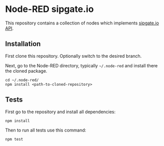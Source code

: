 # Node-RED sipgate.io

This repository contains a collection of nodes which implements [sipgate.io API](https://developer.sipgate.io).

## Installation

First clone this repository. Optionally switch to the desired branch.

Next, go to the Node-RED directory, typically `~/.node-red` and install there the cloned package.
```
cd ~/.node-red/
npm install <path-to-cloned-repository>
```

## Tests

First go to the repository and install all dependencies:
```
npm install
```

Then to run all tests use this command:
```
npm test
```
